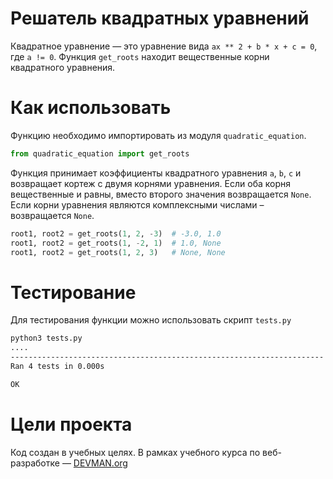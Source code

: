 # Решатель квадратных уравнений

Квадратное уравнение — это уравнение вида `ax ** 2 + b * x + c = 0`, где `a != 0`. 
Функция `get_roots` находит вещественные корни квадратного уравнения.

# Как использовать

Функцию необходимо импортировать из модуля `quadratic_equation`. 

```python
from quadratic_equation import get_roots
```
Функция принимает коэффициенты квадратного уравнения `a`, `b`, `c` и возвращает кортеж с двумя корнями уравнения. Если оба корня вещественные и равны, вместо второго значения возвращается `None`. Если корни уравнения являются комплексными числами – возвращается `None`. 

```python
root1, root2 = get_roots(1, 2, -3)  # -3.0, 1.0
root1, root2 = get_roots(1, -2, 1)  # 1.0, None
root1, root2 = get_roots(1, 2, 3)   # None, None
```

# Тестирование

Для тестирования функции можно использовать скрипт `tests.py`

```bash
python3 tests.py
....
----------------------------------------------------------------------
Ran 4 tests in 0.000s

OK
```

# Цели проекта

Код создан в учебных целях. В рамках учебного курса по веб-разработке ― [DEVMAN.org](https://devman.org)
